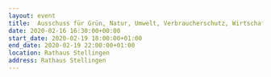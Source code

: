 ```yaml
---
layout: event
title:  Ausschuss für Grün, Natur, Umwelt, Verbraucherschutz, Wirtschaft, Digitalisierung
date: 2020-02-16 16:30:00+00:00
start_date: 2020-02-19 18:00:00+01:00
end_date: 2020-02-19 22:00:00+01:00
location: Rathaus Stellingen
address: Rathaus Stellingen
---
```

